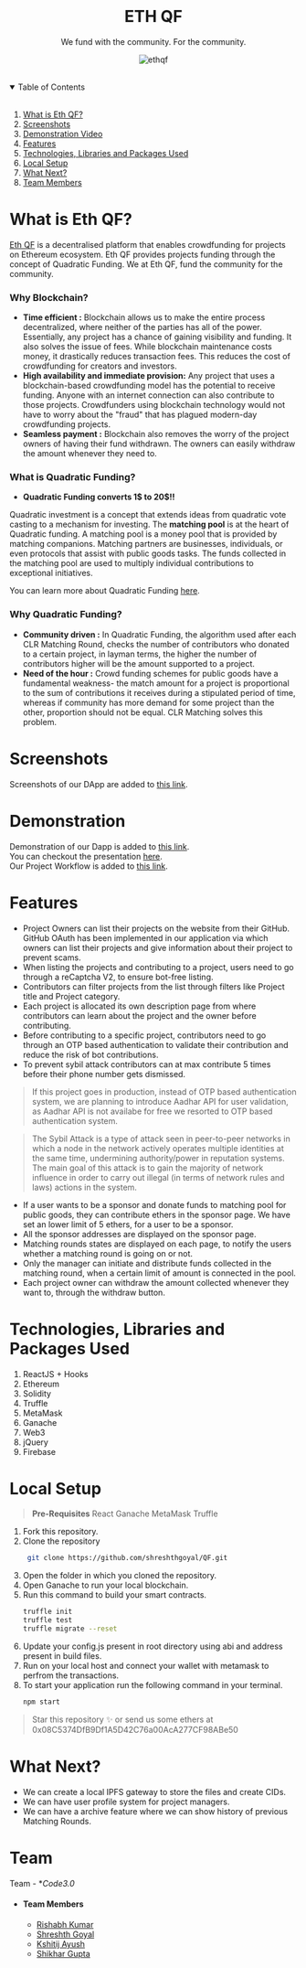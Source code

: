 <!-- PROJECT LOGO -->
<br />
<p align="center">
  <h1 align="center">ETH QF</h1>
  <p align="center">
   We fund with the community.  For the community.
   <br />
  </p>
</p>
<p align ="center">
<img src="https://lh3.googleusercontent.com/pw/AM-JKLXEmIbJBJ9tbeph97J8U0DOEbDMs9B3v7xeXaBNFoGNKjFMRhlES6t8OJ4RGP9lyljZN_782h3HaWuZOoCWWIRYDo-kLQPsKw4rx5Felg52XcoJfjLmRGiIrlYwbNXxrONFV0t2sv5lTec4V--7SKoR=w1686-h948-no?authuser=0" alt="ethqf" border="0">
</p>
<br />

<!-- TABLE OF CONTENTS -->
<details open="open">
  <summary>Table of Contents</summary><br />
  <ol>
    <li>
      <a href="#about-the-project">What is Eth QF?</a>
      </li>
      <li>
      <a href="#screenshots">Screenshots</a>
      </li>
      <li>
         <a href="#video">Demonstration Video</a>
      </li>
    <li><a href="#features">Features</a>
    </li>
    <li><a href="#technologies-used">Technologies, Libraries and Packages Used</a>
    </li>
      <li><a href="#local-setup">Local Setup</a></li>
      <li><a href="#next">What Next?</a></li>
    <li><a href="#team">Team Members</a></li>
  </ol>
</details>


<div id="about-the-project" />

<!-- ABOUT THE PROJECT -->
# What is Eth QF?

[Eth QF](https://github.com/shreshthgoyal/QF) is a decentralised platform that enables crowdfunding for projects on Ethereum ecosystem. Eth QF provides projects funding through the concept of Quadratic Funding. We at Eth QF, fund the community for the community.

### Why Blockchain?

* **Time efficient :** Blockchain allows us to make the entire process decentralized, where neither of the parties has all of the power. Essentially, any project has a chance of gaining visibility and funding. It also solves the issue of fees. While blockchain maintenance costs money, it drastically reduces transaction fees. This reduces the cost of crowdfunding for creators and investors.
* **High availability and immediate provision:** Any project that uses a blockchain-based crowdfunding model has the potential to receive funding. Anyone with an internet connection can also contribute to those projects. Crowdfunders using blockchain technology would not have to worry about the "fraud" that has plagued modern-day crowdfunding projects.
* **Seamless payment :** Blockchain also removes the worry of the project owners of having their fund withdrawn. The owners can easily withdraw the amount whenever they need to.

### What is Quadratic Funding?

* **Quadratic Funding converts 1$ to 20$!!**

Quadratic investment is a concept that extends ideas from quadratic vote casting to a mechanism for investing.
The **matching pool** is at the heart of Quadratic funding.
A matching pool is a money pool that is provided by matching companions. Matching partners are businesses, individuals, or even protocols that assist with public goods tasks. The funds collected in the matching pool are used to multiply individual contributions to exceptional initiatives.

You can learn more about  Quadratic Funding [here](https://finematics.com/quadratic-funding-explained/).

### Why Quadratic Funding?

* **Community driven :** In Quadratic Funding, the algorithm used after each CLR Matching Round, checks the number of contributors who donated to a certain project, in layman terms, the higher the number of contributors higher will be the amount supported to a project.
* **Need of the hour :** Crowd funding schemes for public goods have a fundamental weakness- the match amount for a project is proportional to the sum of contributions it receives during a stipulated period of time, whereas if community has more demand for some project than the other, proportion should not be equal. CLR Matching solves this problem.

<div id="screenshots" />

# Screenshots

Screenshots of our DApp are added to [this link](https://photos.app.goo.gl/FBom3kopCPeWn3Pj7).

<div id="video" />

# Demonstration 

Demonstration of our Dapp is added to [this link](https://youtu.be/CSQNWNy3WfY). <br />
You can checkout the presentation [here](https://www.canva.com/design/DAE46RT2TfQ/0IAllAnk_whCgz3dIGhndg/view?utm_content=DAE46RT2TfQ&utm_campaign=designshare&utm_medium=link&utm_source=sharebutton). <br />
Our Project Workflow is added to [this link](https://app.milanote.com/1N2f911lxmcl1C?p=JnqtrMZqLIf).

<div id="features" />

<!-- GETTING STARTED -->
# Features
* Project Owners can list their projects on the website from their GitHub. GitHub OAuth has been implemented in our application via which owners can list their projects and give information about their project to prevent scams.
* When listing the projects and contributing to a project, users need to go through a reCaptcha V2, to ensure bot-free listing.
* Contributors can filter projects from the list through filters like Project title and Project category.
* Each project is allocated its own description page from where contributors can learn about the project and the owner before contributing.
* Before contributing to a specific project, contributors need to go through an OTP based authentication to validate their contribution and reduce the risk of bot contributions.
* To prevent sybil attack contributors can at max contribute 5 times before their phone number gets dismissed.
> If this project goes in production, instead of OTP based authentication system, we are planning to introduce Aadhar API for user validation, as Aadhar API is not availabe for free we resorted to OTP based authentication system.

>The Sybil Attack is a type of attack seen in peer-to-peer networks in which a node in the network actively operates multiple identities at the same time, undermining authority/power in reputation systems. The main goal of this attack is to gain the majority of network influence in order to carry out illegal (in terms of network rules and laws) actions in the system.

* If a user wants to be a sponsor and donate funds to matching pool for public goods, they can contribute ethers in the sponsor page. We have set an lower limit of 5 ethers, for a user to be a sponsor.
* All the sponsor addresses are displayed on the sponsor page.
* Matching rounds states are displayed on each page, to notify the users whether a matching round is going on or not.
* Only the manager can initiate and distribute funds collected in the matching round, when a certain limit of amount is connected in the pool.
* Each project owner can withdraw the amount collected whenever they want to, through the withdraw button.

<div id="technologies-used" />

# Technologies, Libraries and Packages Used

1. ReactJS + Hooks
2. Ethereum
3. Solidity
4. Truffle
5. MetaMask
6. Ganache
7. Web3
8. jQuery
9. Firebase 


<div id="local-setup" />

# Local Setup

> **Pre-Requisites**
> React
> Ganache 
> MetaMask
> Truffle
1. Fork this repository.
2. Clone the repository
   ```sh
    git clone https://github.com/shreshthgoyal/QF.git
    ```
3. Open the folder in which you cloned the repository.
4. Open Ganache to run your local blockchain.
5. Run this command to build your smart contracts.
    ```sh
    truffle init
    truffle test
    truffle migrate --reset
    ```
6. Update your config.js present in root directory using abi and address present in build files.
7. Run on your local host and connect your wallet with metamask to perfrom the transactions.
8. To start your application run the following command in your terminal.
   ```sh
   npm start
   ```
   

> Star this repository ✨ or send us some ethers at 0x08C5374DfB9Df1A5D42C76a00AcA277CF98ABe50

<div id="next" />

# What Next?

* We can create a local IPFS gateway to store the files and create CIDs.
* We can have user profile system for project managers.
* We can have a archive feature where we can show history of previous Matching Rounds.

<div id="team" />
<!-- CONTACT -->

# Team

Team - **Code3.0*

- #### Team Members
    - [Rishabh Kumar](https://github.com/rish78)
    - [Shreshth Goyal](https://github.com/shreshthgoyal)
    - [Kshitij Ayush](https://github.com/kshitij-404)
    - [Shikhar Gupta](https://github.com/shikhar13012001)
# 

[contributors-shield]: https://img.shields.io/github/contributors/shreshthgoyal/QF.svg?style=for-the-badge
[contributors-url]: https://github.com/shreshthgoyal/QF
